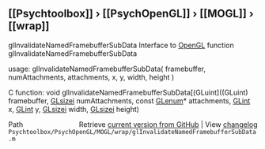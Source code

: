 ## [[Psychtoolbox]] &#8250; [[PsychOpenGL]] &#8250; [[MOGL]] &#8250; [[wrap]]

glInvalidateNamedFramebufferSubData  Interface to [OpenGL](OpenGL) function glInvalidateNamedFramebufferSubData  
  
usage:  glInvalidateNamedFramebufferSubData( framebuffer, numAttachments, attachments, x, y, width, height )  
  
C function:  void glInvalidateNamedFramebufferSubData[(GLuint]((GLuint) framebuffer, [GLsizei](GLsizei) numAttachments, const [GLenum](GLenum)\* attachments, [GLint](GLint) x, [GLint](GLint) y, [GLsizei](GLsizei) width, [GLsizei](GLsizei) height)  




<div class="code_header" style="text-align:right;">
  <span style="float:left;">Path&nbsp;&nbsp;</span> <span class="counter">Retrieve <a href=
  "https://raw.github.com/Psychtoolbox-3/Psychtoolbox-3/beta/Psychtoolbox/PsychOpenGL/MOGL/wrap/glInvalidateNamedFramebufferSubData.m">current version from GitHub</a> | View <a href=
  "https://github.com/Psychtoolbox-3/Psychtoolbox-3/commits/beta/Psychtoolbox/PsychOpenGL/MOGL/wrap/glInvalidateNamedFramebufferSubData.m">changelog</a></span>
</div>
<div class="code">
  <code>Psychtoolbox/PsychOpenGL/MOGL/wrap/glInvalidateNamedFramebufferSubData.m</code>
</div>

